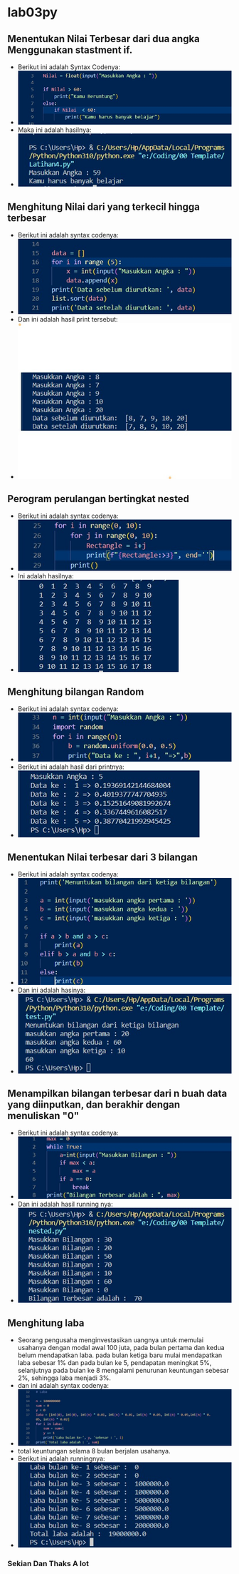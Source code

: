 # lab03py

## Menentukan Nilai Terbesar dari dua angka Menggunakan stastment if.
- Berikut ini adalah Syntax Codenya:
- ![image1](SS/SS1.jpg)
- Maka ini adalah hasilnya:
- ![image2](SS/SS2.jpg)

## Menghitung Nilai dari yang terkecil hingga terbesar
- Berikut ini adalah syntax codenya:
- ![image3](SS/SS3.jpg)
- Dan ini adalah hasil print tersebut:
- ![image4](SS/SS4.jpg)

## Perogram perulangan bertingkat nested
- Berikut ini adalah syntax codenya:
- ![image5](SS/SS5.jpg)
- Ini adalah hasilnya:
- ![image6](SS/SS6.jpg)

## Menghitung bilangan Random 
- Berikut ini adalah syntax codenya:
- ![image7](SS/SS7.jpg)
- Berikut ini adalah hasil dari printnya:
- ![image8](SS/SS8.jpg)

## Menentukan Nilai terbesar dari 3 bilangan
- Berikut ini adalah syntax codenya:
- ![image9](SS/SS9.jpg)
- Dan ini adalah hasinya:
- ![image10](SS/SS10.jpg)

## Menampilkan bilangan terbesar dari n buah data yang diinputkan, dan berakhir dengan menuliskan "0"
- Berikut ini adalah syntax codenya:
- ![image11](SS/SS11.jpg)
- Dan ini adalah hasil running nya:
- ![image12](SS/SS12.jpg)

## Menghitung laba
- Seorang pengusaha menginvestasikan uangnya untuk memulai usahanya dengan modal awal 100 juta, pada bulan pertama dan kedua belum mendapatkan laba. pada bulan ketiga baru mulai mendapatkan laba sebesar 1% dan pada bulan ke 5, pendapatan meningkat 5%, selanjutnya pada bulan ke 8 mengalami penurunan keuntungan sebesar 2%, sehingga laba menjadi 3%.
- dan ini adalah syntax codenya:
- ![image13](SS/SS13.jpg)
- total keuntungan selama 8 bulan berjalan usahanya.
- Berikut ini adalah runningnya:
- ![image14](SS/SS14.jpg)

### Sekian Dan Thaks A lot 